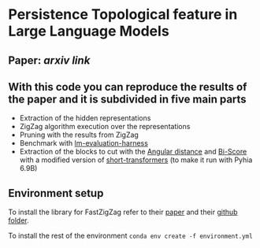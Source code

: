 # Persistence Topological feature in Large Language Models
## Paper: ***arxiv link***
## With this code you can reproduce the results of the paper and it is subdivided in five main parts
-   Extraction of the hidden representations 
-   ZigZag algorithm execution over the representations
-   Pruning with the results from ZigZag
-   Benchmark with [lm-evaluation-harness](https://github.com/EleutherAI/lm-evaluation-harness)
-   Extraction of the blocks to cut with the [Angular distance](https://arxiv.org/abs/2403.17887v1) and [Bi-Score](https://arxiv.org/abs/2403.03853) with a modified version of [short-transformers](https://github.com/melisa/short-transformers) (to make it run with Pyhia 6.9B)

## Environment setup

To install the library for FastZigZag refer to their [paper](https://arxiv.org/abs/2204.11080) and their [github folder](https://github.com/TDA-Jyamiti/fzz).

To install the rest of the environment ```conda env create -f environment.yml```

